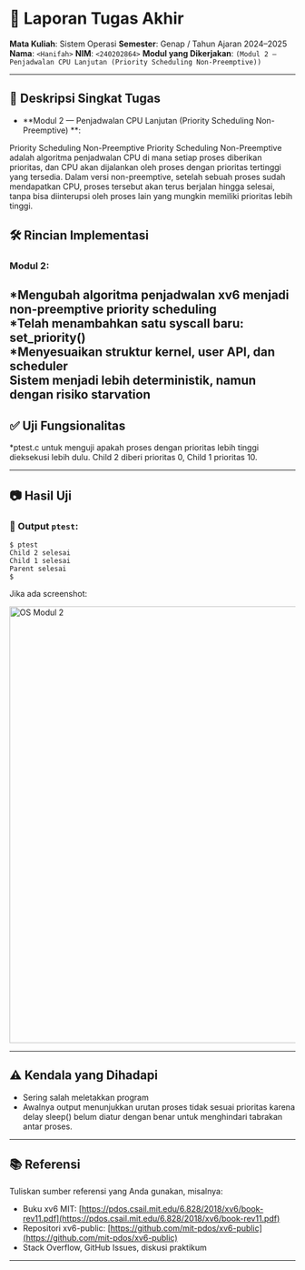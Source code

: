 # 📝 Laporan Tugas Akhir

**Mata Kuliah**: Sistem Operasi
**Semester**: Genap / Tahun Ajaran 2024–2025
**Nama**: `<Hanifah>`
**NIM**: `<240202864>`
**Modul yang Dikerjakan**:
`(Modul 2 — Penjadwalan CPU Lanjutan (Priority Scheduling Non-Preemptive))`

---

## 📌 Deskripsi Singkat Tugas

* **Modul 2 — Penjadwalan CPU Lanjutan (Priority Scheduling Non-Preemptive) **:
  
Priority Scheduling Non-Preemptive
Priority Scheduling Non-Preemptive adalah algoritma penjadwalan CPU di mana setiap proses diberikan prioritas, dan CPU akan dijalankan oleh proses dengan prioritas tertinggi yang tersedia. Dalam versi non-preemptive, setelah sebuah proses sudah mendapatkan CPU, proses tersebut akan terus berjalan hingga selesai, tanpa bisa diinterupsi oleh proses lain yang mungkin memiliki prioritas lebih tinggi.

## 🛠️ Rincian Implementasi

### Modul 2:

*Mengubah algoritma penjadwalan xv6 menjadi non-preemptive priority scheduling  
*Telah menambahkan satu syscall baru: set_priority()  
*Menyesuaikan struktur kernel, user API, dan scheduler  
**Sistem menjadi lebih deterministik, namun dengan risiko starvation**
---

## ✅ Uji Fungsionalitas

*ptest.c untuk menguji apakah proses dengan prioritas lebih tinggi dieksekusi lebih dulu. Child 2 diberi prioritas 0, Child 1 prioritas 10.

---

## 📷 Hasil Uji

### 📍 Output `ptest`:

```
$ ptest
Child 2 selesai
Child 1 selesai
Parent selesai
$ 
```

Jika ada screenshot:

<img width="1366" height="768" alt="OS Modul 2" src="https://github.com/user-attachments/assets/00182c6c-1c74-45ed-a003-1ba8226359e2" />


---

## ⚠️ Kendala yang Dihadapi

* Sering salah meletakkan program
* Awalnya output menunjukkan urutan proses tidak sesuai prioritas karena delay sleep() belum diatur dengan benar untuk menghindari tabrakan antar proses.

---

## 📚 Referensi

Tuliskan sumber referensi yang Anda gunakan, misalnya:

* Buku xv6 MIT: [https://pdos.csail.mit.edu/6.828/2018/xv6/book-rev11.pdf](https://pdos.csail.mit.edu/6.828/2018/xv6/book-rev11.pdf)
* Repositori xv6-public: [https://github.com/mit-pdos/xv6-public](https://github.com/mit-pdos/xv6-public)
* Stack Overflow, GitHub Issues, diskusi praktikum

---

